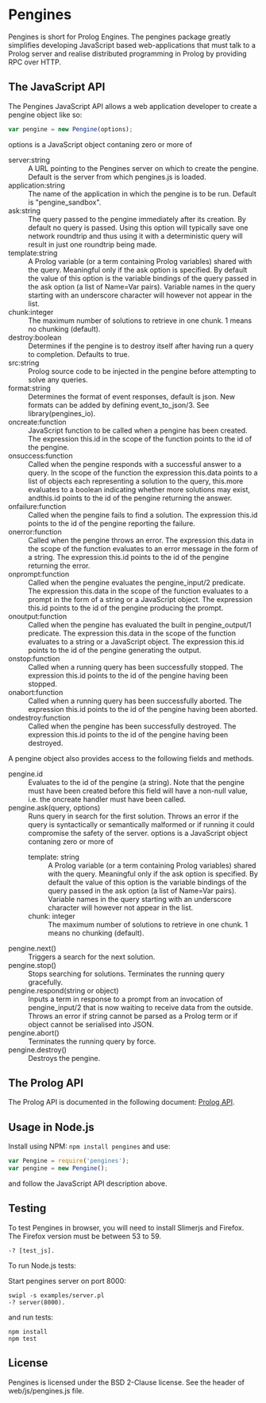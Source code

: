 # Pengines

Pengines is short for Prolog Engines.  The pengines package greatly
simplifies developing JavaScript based web-applications that must
talk to a Prolog server and realise distributed programming in
Prolog by providing RPC over HTTP.

## The JavaScript API

The Pengines JavaScript API allows a web application developer to create a pengine object like so:

```js
var pengine = new Pengine(options);
```

options is a JavaScript object contaning zero or more of

<dl>
    <dt>server:string</dt>
    <dd>A URL pointing to the Pengines server on which to create the pengine. Default is the server from which pengines.js is loaded.</dd>
    <dt>application:string</dt>
    <dd>The name of the application in which the pengine is to be run. Default is "pengine_sandbox".</dd>
    <dt>ask:string</dt>
    <dd>The query passed to the pengine immediately after its creation. By default no query is passed. Using this option will typically save one network roundtrip and thus using it with a deterministic query will result in just one roundtrip being made.</dd>
    <dt>template:string</dt>
    <dd>A Prolog variable (or a term containing Prolog variables) shared with the query. Meaningful only if the ask option is specified. By default the value of this option is the variable bindings of the query passed in the ask option (a list of Name=Var pairs). Variable names in the query starting with an underscore character will however not appear in the list.</dd>
    <dt>chunk:integer</dt>
    <dd>The maximum number of solutions to retrieve in one chunk. 1 means no chunking (default).</dd>
    <dt>destroy:boolean</dt>
    <dd>Determines if the pengine is to destroy itself after having run a query to completion. Defaults to true.</dd>
    <dt>src:string</dt>
    <dd>Prolog source code to be injected in the pengine before attempting to solve any queries.</dd>
    <dt>format:string</dt>
    <dd>Determines the format of event responses, default is json. New formats can be added by defining event_to_json/3. See library(pengines_io).</dd>
    <dt>oncreate:function</dt>
    <dd>JavaScript function to be called when a pengine has been created. The expression this.id in the scope of the function points to the id of the pengine.</dd>
    <dt>onsuccess:function</dt>
    <dd>Called when the pengine responds with a successful answer to a query. In the scope of the function the expression this.data points to a list of objects each representing a solution to the query, this.more evaluates to a boolean indicating whether more solutions may exist, andthis.id points to the id of the pengine returning the answer.</dd>
    <dt>onfailure:function</dt>
    <dd>Called when the pengine fails to find a solution. The expression this.id points to the id of the pengine reporting the failure.</dd>
    <dt>onerror:function</dt>
    <dd>Called when the pengine throws an error. The expression this.data in the scope of the function evaluates to an error message in the form of a string. The expression this.id points to the id of the pengine returning the error.</dd>
    <dt>onprompt:function</dt>
    <dd>Called when the pengine evaluates the pengine_input/2 predicate. The expression this.data in the scope of the function evaluates to a prompt in the form of a string or a JavaScript object. The expression this.id points to the id of the pengine producing the prompt.</dd>
    <dt>onoutput:function</dt>
    <dd>Called when the pengine has evaluated the built in pengine_output/1 predicate. The expression this.data in the scope of the function evaluates to a string or a JavaScript object. The expression this.id points to the id of the pengine generating the output.</dd>
    <dt>onstop:function</dt>
    <dd>Called when a running query has been successfully stopped. The expression this.id points to the id of the pengine having been stopped.</dd>
    <dt>onabort:function</dt>
    <dd>Called when a running query has been successfully aborted. The expression this.id points to the id of the pengine having been aborted.</dd>
    <dt>ondestroy:function</dt>
    <dd>Called when the pengine has been successfully destroyed. The expression this.id points to the id of the pengine having been destroyed.</dd>
</dl>

A pengine object also provides access to the following fields and methods.

<dl>
    <dt>pengine.id</dt>
    <dd>Evaluates to the id of the pengine (a string). Note that the pengine must have been created before this field will have a non-null value, i.e. the oncreate handler must have been called.</dd>
    <dt>pengine.ask(query, options)</dt>
    <dd>Runs query in search for the first solution. Throws an error if the query is syntactically or semantically malformed or if running it could compromise the safety of the server. options is a JavaScript object contaning zero or more of
        <dl>
            <dt>template: string</dt>
            <dd>A Prolog variable (or a term containing Prolog variables) shared with the query. Meaningful only if the ask option is specified. By default the value of this option is the variable bindings of the query passed in the ask option (a list of Name=Var pairs). Variable names in the query starting with an underscore character will however not appear in the list.</dd>
            <dt>chunk: integer</dt>
            <dd>The maximum number of solutions to retrieve in one chunk. 1 means no chunking (default).</dd>
        </dt>
    </dd>    
    <dt>pengine.next()</dt>
    <dd>Triggers a search for the next solution.</dd>
    <dt>pengine.stop()</dt>
    <dd>Stops searching for solutions. Terminates the running query gracefully.</dd>
    <dt>pengine.respond(string or object)</dt>
    <dd>Inputs a term in response to a prompt from an invocation of pengine_input/2 that is now waiting to receive data from the outside. Throws an error if string cannot be parsed as a Prolog term or if object cannot be serialised into JSON.</dd>
    <dt>pengine.abort()</dt>
    <dd>Terminates the running query by force.</dd>
    <dt>pengine.destroy()</dt>
    <dd>Destroys the pengine.</dd>
</dl>

## The Prolog API

The Prolog API is documented in the following document: [Prolog API][prolog-api].

[prolog-api]:http://www.swi-prolog.org/pldoc/man?section=pengine-libs

## Usage in Node.js

Install using NPM: `npm install pengines` and use:

```js
var Pengine = require('pengines');
var pengine = new Pengine();
```

and follow the JavaScript API description above.

## Testing

To test Pengines in browser, you will need to install Slimerjs and Firefox.
The Firefox version must be between 53 to 59.

```
-? [test_js].
```

To run Node.js tests:

Start pengines server on port 8000:

```
swipl -s examples/server.pl
-? server(8000).
```

and run tests:

```
npm install
npm test
```

## License

Pengines is licensed under the BSD 2-Clause license. See the header of web/js/pengines.js file.
